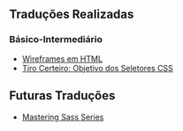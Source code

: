 Traduções Realizadas
--------------------
### Básico-Intermediário
- [Wireframes em HTML](https://github.com/erickpatrick/traducoes/blob/master/artigos/html-css/20140520-html-wireframes.md)
- [Tiro Certeiro; Objetivo dos Seletores CSS](https://github.com/erickpatrick/traducoes/blob/master/artigos/html-css/20130526-tiro-certeiro-objetivo-seletores-css)

Futuras Traduções
-----------------
- [Mastering Sass Series](https://code.tutsplus.com/series/mastering-sass--net-19077)
